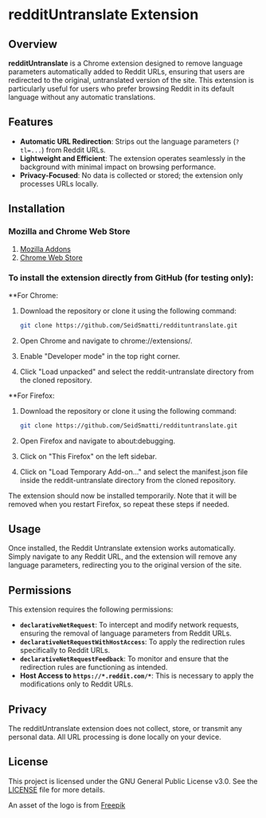 
# redditUntranslate Extension

## Overview

**redditUntranslate** is a Chrome extension designed to remove language parameters automatically added to Reddit URLs, ensuring that users are redirected to the original, untranslated version of the site. This extension is particularly useful for users who prefer browsing Reddit in its default language without any automatic translations.

## Features

- **Automatic URL Redirection**: Strips out the language parameters (`?tl=...`) from Reddit URLs.
- **Lightweight and Efficient**: The extension operates seamlessly in the background with minimal impact on browsing performance.
- **Privacy-Focused**: No data is collected or stored; the extension only processes URLs locally.

## Installation

### Mozilla and Chrome Web Store
1. [Mozilla Addons](https://addons.mozilla.org/fr/firefox/addon/reddituntranslate/)
2. [Chrome Web Store](https://chromewebstore.google.com/detail/reddit-untranslate/eninkmbmgkpkcelmohdlgldafpkfpnaf)

### To install the extension directly from GitHub (for testing only):
**For Chrome:
1. Download the repository or clone it using the following command:

   ```sh
   git clone https://github.com/SeidSmatti/reddituntranslate.git
   ```


2. Open Chrome and navigate to chrome://extensions/.
3. Enable "Developer mode" in the top right corner.
4. Click "Load unpacked" and select the reddit-untranslate directory from the cloned repository.

**For Firefox:

1. Download the repository or clone it using the following command:
   ```sh
   git clone https://github.com/SeidSmatti/reddituntranslate.git
   ```

1. Open Firefox and navigate to about:debugging.
2. Click on "This Firefox" on the left sidebar.
3. Click on "Load Temporary Add-on..." and select the manifest.json file inside the reddit-untranslate directory from the cloned repository.

The extension should now be installed temporarily. Note that it will be removed when you restart Firefox, so repeat these steps if needed.

## Usage

Once installed, the Reddit Untranslate extension works automatically. Simply navigate to any Reddit URL, and the extension will remove any language parameters, redirecting you to the original version of the site.

## Permissions

This extension requires the following permissions:

- **`declarativeNetRequest`**: To intercept and modify network requests, ensuring the removal of language parameters from Reddit URLs.
- **`declarativeNetRequestWithHostAccess`**: To apply the redirection rules specifically to Reddit URLs.
- **`declarativeNetRequestFeedback`**: To monitor and ensure that the redirection rules are functioning as intended.
- **Host Access to `https://*.reddit.com/*`**: This is necessary to apply the modifications only to Reddit URLs.

## Privacy

The redditUntranslate extension does not collect, store, or transmit any personal data. All URL processing is done locally on your device.


## License

This project is licensed under the GNU General Public License v3.0. See the [LICENSE](LICENSE) file for more details.

An asset of the logo is from [Freepik](https://fr.freepik.com/)


